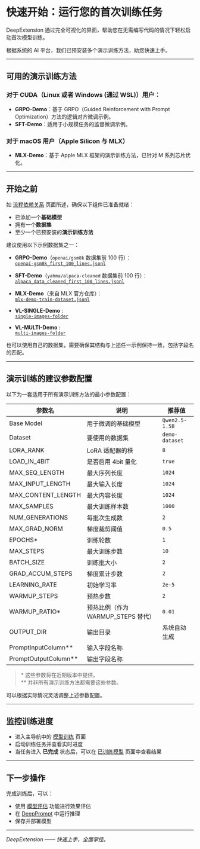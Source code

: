 # 快速开始：运行您的首次训练任务

DeepExtension 通过完全可视化的界面，帮助您在无需编写代码的情况下轻松启动首次模型训练。

根据系统的 AI 平台，我们已预安装多个演示训练方法，助您快速上手。

---

## 可用的演示训练方法

### 对于 CUDA（Linux 或者 Windows (通过 WSL)）用户：

- **GRPO-Demo**：基于 GRPO（Guided Reinforcement with Prompt Optimization）方法的逻辑对齐微调示例。
- **SFT-Demo**：适用于小规模任务的监督微调示例。

### 对于 macOS 用户（Apple Silicon 与 MLX）

- **MLX-Demo**：基于 Apple MLX 框架的演示训练方法，已针对 M 系列芯片优化。

---

## 开始之前

如 [流程依赖关系](tutorial-process-dependency.md) 页面所述，确保以下组件已准备就绪：

- 已添加一个**基础模型**
- 拥有一个**数据集**
- 至少一个已预安装的**演示训练方法**

建议使用以下示例数据集之一：

- **GRPO-Demo**（`openai/gsm8k` 数据集前 100 行）：  
  [`openai-gsm8k_first_100_lines.jsonl`](../assets/datasets/openai-gsm8k_first_100_lines.jsonl)

- **SFT-Demo**（`yahma/alpaca-cleaned` 数据集前 100 行）：  
  [`alpaca_data_cleaned_first_100_lines.jsonl`](../assets/datasets/alpaca_data_cleaned_first_100_lines.jsonl)

- **MLX-Demo**（来自 MLX 官方仓库）：  
  [`mlx-demo-train-dataset.jsonl`](../assets/datasets/mlx-demo-train-dataset.jsonl)

- **VL-SINGLE-Demo** :  
  [`single-images-folder`](../assets/datasets/single-images.tar.gz)

- **VL-MULTI-Demo** :  
  [`multi-images-folder`](../assets/datasets/multi-images.tar.gz)


也可以使用自己的数据集，需要确保其结构与上述任一示例保持一致，包括字段名的匹配。

---

## 演示训练的建议参数配置

以下为一套适用于所有演示训练方法的最小参数配置：

| **参数名**                 | **说明**                                 | **推荐值**                  |
|---------------------------|------------------------------------------|-----------------------------|
| Base Model                | 用于微调的基础模型                        | `Qwen2.5-1.5B`              |
| Dataset                   | 要使用的数据集                            | `demo-dataset`              |
| LORA_RANK                 | LoRA 适配器的秩                          | `8`                         |
| LOAD_IN_4BIT              | 是否启用 4bit 量化                        | `true`                      |
| MAX_SEQ_LENGTH            | 最大序列长度                              | `1024`                      |
| MAX_INPUT_LENGTH          | 最大输入长度                              | `1024`                      |
| MAX_CONTENT_LENGTH        | 最大内容长度                              | `1024`                      |
| MAX_SAMPLES               | 最大训练样本数                            | `1000`                      |
| NUM_GENERATIONS           | 每批次生成数                              | `2`                         |
| MAX_GRAD_NORM             | 梯度裁剪阈值                              | `0.5`                       |
| EPOCHS*                   | 训练轮数                                  | `1`                         |
| MAX_STEPS                 | 最大训练步数                              | `10`                        |
| BATCH_SIZE                | 训练批大小                                | `2`                         |
| GRAD_ACCUM_STEPS          | 梯度累计步数                              | `2`                         |
| LEARNING_RATE             | 初始学习率                                | `2e-5`                      |
| WARMUP_STEPS              | 预热步数                                  | `2`                         |
| WARMUP_RATIO*             | 预热比例（作为 WARMUP_STEPS 替代）        | `0.01`                      |
| OUTPUT_DIR                | 输出目录                                  | 系统自动生成                |
| PromptInputColumn**       | 输入字段名称                              |                             |
| PromptOutputColumn**      | 输出字段名称                              |                             |

> \* 这些参数将在近期版本中提供。  
> \** 并非所有演示训练方法都需要这些参数。

可以根据实际情况灵活调整上述参数配置。

---

## 监控训练进度

- 进入主导航中的 [模型训练](../user-guide/model-training.md) 页面
- 启动训练任务并查看实时进度
- 当任务进入 **已完成** 状态后，可以在 [已训练模型](../user-guide/trained-models.md) 页面中查看结果

---

## 下一步操作

完成训练后，可以：

- 使用 [模型评估](../user-guide/model-assessment.md) 功能进行效果评估
- 在 [DeepPrompt](../user-guide/deep-prompt.md) 中运行推理
- 保存并部署模型

---

*DeepExtension —— 快速上手，全面掌控。*
